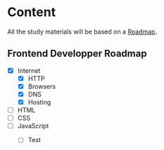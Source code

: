 # Content

All the study materials will be based on a [Roadmap](https://roadmap.sh/ "Roadmap.sh"). 

## Frontend Developper Roadmap
* [X] Internet
    * [x] HTTP  
    * [x] Browsers  
    * [x] DNS
    * [x] Hosting
* [ ] HTML
* [ ] CSS
* [ ] JavaScript
  * [ ] Test



